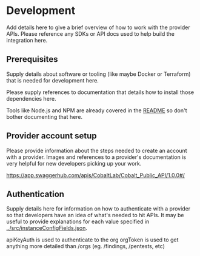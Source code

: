 # Development

Add details here to give a brief overview of how to work with the provider APIs.
Please reference any SDKs or API docs used to help build the integration here.

## Prerequisites

Supply details about software or tooling (like maybe Docker or Terraform) that
is needed for development here.

Please supply references to documentation that details how to install those
dependencies here.

Tools like Node.js and NPM are already covered in the [README](../README.md) so
don't bother documenting that here.

## Provider account setup

Please provide information about the steps needed to create an account with a
provider. Images and references to a provider's documentation is very helpful
for new developers picking up your work.

https://app.swaggerhub.com/apis/CobaltLab/Cobalt_Public_API/1.0.0#/

## Authentication

Supply details here for information on how to authenticate with a provider so
that developers have an idea of what's needed to hit APIs. It may be useful to
provide explanations for each value specified in
[../src/instanceConfigFields.json](../src/instanceConfigFields.json).

apiKeyAuth is used to authenticate to the org orgToken is used to get anything
more detailed than /orgs (eg. /findings, /pentests, etc)
